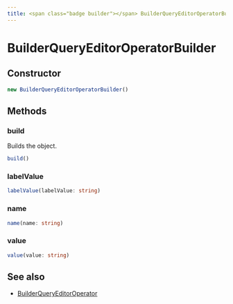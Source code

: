 ```yaml
---
title: <span class="badge builder"></span> BuilderQueryEditorOperatorBuilder
---
```

# <span class="badge builder"></span> BuilderQueryEditorOperatorBuilder

## Constructor

```typescript
new BuilderQueryEditorOperatorBuilder()
```
## Methods

### <span class="badge object-method"></span> build

Builds the object.

```typescript
build()
```

### <span class="badge object-method"></span> labelValue

```typescript
labelValue(labelValue: string)
```

### <span class="badge object-method"></span> name

```typescript
name(name: string)
```

### <span class="badge object-method"></span> value

```typescript
value(value: string)
```

## See also

 * <span class="badge object-type-interface"></span> [BuilderQueryEditorOperator](./object-BuilderQueryEditorOperator.md)
